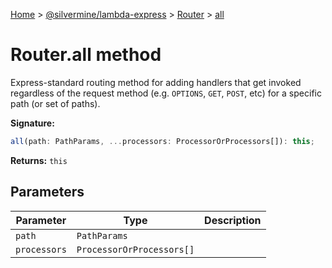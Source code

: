 [Home](./index) &gt; [@silvermine/lambda-express](./lambda-express.md) &gt; [Router](./lambda-express.router.md) &gt; [all](./lambda-express.router.all.md)

# Router.all method

Express-standard routing method for adding handlers that get invoked regardless of the request method (e.g. `OPTIONS`<!-- -->, `GET`<!-- -->, `POST`<!-- -->, etc) for a specific path (or set of paths).

**Signature:**
```javascript
all(path: PathParams, ...processors: ProcessorOrProcessors[]): this;
```
**Returns:** `this`

## Parameters

|  Parameter | Type | Description |
|  --- | --- | --- |
|  `path` | `PathParams` |  |
|  `processors` | `ProcessorOrProcessors[]` |  |

